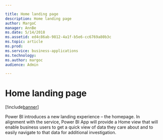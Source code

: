 ```yaml
---

title: Home landing page
description: Home landing page
author: MargoC
manager: AnnBe
ms.date: 5/14/2018
ms.assetid: ed4c86ab-9812-4a1f-b5e6-cc6769a80b3c
ms.topic: article
ms.prod: 
ms.service: business-applications
ms.technology: 
ms.author: margoc
audience: Admin

---
```

#  Home landing page


[!include[banner](../../../../includes/banner.md)]

Power BI introduces a new landing experience – the homepage. In alignment with
the service, Power BI App will provide a Home view that will enable business
users to get a quick view of data they care about and to easily navigate to that
data for additional investigation.
